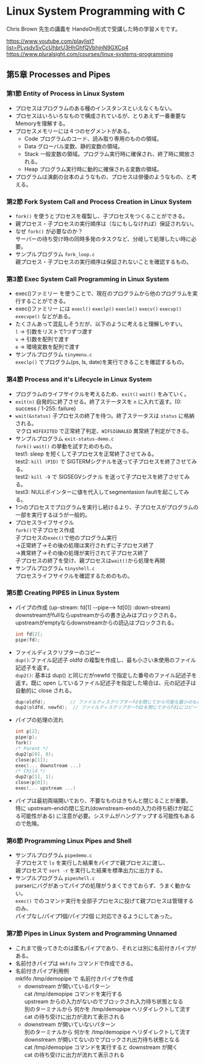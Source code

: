 # Linux System Programming with C

Chris Brown 先生の講義を HandsOn形式で受講した時の学習メモです。  

https://www.youtube.com/playlist?list=PLysdvSvCcUhbrU3HhGhfQVbhjnN9GXCq4  
https://www.pluralsight.com/courses/linux-systems-programming  


## 第5章 Processes and Pipes

### 第1節 Entity of Process in Linux System

- プロセスはプログラムのある種のインスタンスといえなくもない。  
- プロセスはいろいろなもので構成されているが、とりあえず一番重要なMemoryを理解する。  
- プロセスメモリーには４つのセグメントがある。  
	- Code   プログラムのコード、読み取り専用のものの領域。  
	- Data   グローバル変数、静的変数の領域。  
	- Stack  一般変数の領域。プログラム実行時に確保され、終了時に開放される。  
	- Heap   プログラム実行時に動的に確保される変数の領域。  
- プログラムは演劇の台本のようなもの、プロセスは俳優のようなもの、と考える。  

### 第2節 Fork System Call and Process Creation in Linux System

- `fork()` を使うとプロセスを複製し、子プロセスをつくることができる。  
- 親プロセス・子プロセスの実行順序は（なにもしなければ）保証されない。  
- なぜ `fork()` が必要なのか？  
	サーバーの待ち受け時の同時多発のタスクなど、分岐して処理したい時に必要。  
- サンプルプログラム `fork_loop.c`   
	親プロセス・子プロセスの実行順序は保証されないことを確認するもの。  

### 第3節 Exec System Call Programming in Linux System

- exec()ファミリー を使うことで、現在のプログラムから他のプログラムを実行することができる。  
- exec()ファミリー には `execl()` `execlp()` `execle()` `execv()` `execvp()` `execvpe()` などがある。  
- たくさんあって混乱しそうだが、以下のように考えると理解しやすい。  
	`l` → 引数をリストで1つずつ渡す  
	`v` → 引数を配列で渡す  
	`e` → 環境変数を配列で渡す  
- サンプルプログラム `tinymenu.c`  
	`execlp()` でプログラム(ps, ls, date)を実行できることを確認するもの。  

### 第4節 Process and it's Lifecycle in Linux System

- プログラムのライフサイクルを考えるため、`exit()` `wait()` をみていく。  
- `exit(n)` 自発的に終了させる。終了ステータスを `n` に入れて返す。(0: success / 1-255: failure)  
- `wait(&status)` 子プロセスの終了を待つ。終了ステータスは `status` に格納される。  
	マクロ `WIFEXITED` で正常終了判定、`WIFSIGNALED` 異常終了判定ができる。  
- サンプルプログラム `exit-status-demo.c`  
	`fork()` `wait()` の挙動を試すためのもの。  
	test1: sleep を短くして子プロセスを正常終了させてみる。  
	test2: `kill (PID)` で SIGTERMシグナルを送って子プロセスを終了させてみる。  
	test2: `kill -9` で SIGSEGVシグナル を送って子プロセスを終了させてみる。  
	test3: NULLポインターに値を代入してsegmentasion faultを起こしてみる。  
- 1つのプロセスでプログラムを実行し続けるより、子プロセスがプログラムの一部を実行するほうが一般的。  
- プロセスライフサイクル  
	`fork()`で子プロセス作成  
	子プロセスの`exec()`で他のプログラム実行  
	→正常終了→その後の処理は実行されずに子プロセス終了  
	→異常終了→その後の処理が実行されて子プロセス終了  
	子プロセスの終了を受け、親プロセスは`wait()`から処理を再開  
- サンプルプログラム `tinyshell.c`  
	プロセスライフサイクルを確認するためのもの。  

### 第5節 Creating PIPES in Linux System

- パイプの作成 (up-stream: fd[1] --pipe--> fd[0]) :down-stream)  
	downstreamがfullならupstreamからの書き込みはブロックされる。
	upstreamがemptyならdownstreamからの読込はブロックされる。  
	```c
	int fd[2];
	pipe(fd);
	```
- ファイルディスクリプターのコピー  
	`dup()`:ファイル記述子 oldfd の複製を作成し、最も小さい未使用のファイル記述子を返す。  
	`dup2()`: 基本は dup() と同じだがnewfd で指定した番号のファイル記述子を返す。既に open しているファイル記述子を指定した場合は、元の記述子は自動的に close される。
	```c
	dup(oldfd);         // ファイルディスクリプターfdを閉じてから可能な最小のものに上書きする。
	dup2(oldfd, newfd);  // ファイルディスクリプターfd2を閉じてからfd1にコピーする。
	```
- パイプの処理の流れ  
	```c
	int p[2];
	pipe(p);
	fork()
	/* Parent */
	dup2(p[0], 0);
	close(p[1]);
	exec(... downstream ...)
	/* Child */
	dup2(p[1], 1);
	close(p[0]);
	exec(... upstream ...)
	```

- パイプは最初両端開いており、不要なものはきちんと閉じることが重要。  
	特に upstream-endの閉じ忘れ(downstream-endの入力の待ち続けが起こる可能性がある) に注意が必要。システムがハングアップする可能性もあるので危険。  

### 第6節 Programming Linux Pipes and Shell

- サンプルプログラム `pipedemo.c`  
	子プロセスで `ls` を実行した結果をパイプで親プロセスに渡し、  
	親プロセスで `sort -r` を実行した結果を標準出力に出力する。  
- サンプルプログラム `pipeshell.c`  
	parserにバグがあってパイプの処理がうまくできておらず、うまく動かない。  
	`exec()` でのコマンド実行を全部子プロセスに投げて親プロセスは管理するのみ、  
	パイプなし/パイプ1個/パイプ2個 に対応できるようにしてあった。  

### 第7節 Pipes in Linux System and Programming Unnamed

- これまで扱ってきたのは匿名パイプであり、それとは別に名前付きパイプがある。 
- 名前付きパイプは `mkfifo` コマンドで作成できる。  
- 名前付きパイプ利用例  
	mkfifo /tmp/demopipe で 名前付きパイプを作成  
	- downstream が開いているパターン  
		cat /tmp/demopipe コマンドを実行する  
		upstream からの入力がないのでブロックされ入力待ち状態となる  
		別のターミナルから 何かを /tmp/demopipe へリダイレクトして流す  
		cat の待ち受けに出力が流れて表示される  
	- downstream が開いていないパターン  
		別のターミナルから 何かを /tmp/demopipe へリダイレクトして流す  
		downstream が開いてないのでブロックされ出力待ち状態となる  
		cat /tmp/demopipe コマンドを実行すると downstream が開く  
		cat の待ち受けに出力が流れて表示される  


